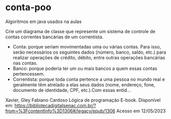 # conta-poo
Algoritmos em java usados na aulas

Crie um diagrama de classe que represente um sistema de controle de contas correntes bancárias de um correntista.

- Conta: porque seriam movimentadas uma ou várias contas. Para isso, serão necessários os seguintes dados (número, banco, saldo, etc.) para realizar operações de crédito, débito, entre outras operações bancárias nas contas. 
- Banco: porque poderia ter um ou mais bancos a quem essas contas pertencessem.
- Correntista: porque toda conta pertence a uma pessoa no mundo real e geralmente têm atrelado a elas seus dados (nome, endereço, fone, documento de identidade, CPF, etc.).Com essas entid...

Xavier, Gley Fabiano Cardoso
Lógica de programação
E-book. Disponível em: https://bibliotecadigitalsenac.com.br/?from=%3FcontentInfo%3D1306#/legacy/epub/1306
Acesso em 12/05/2023

